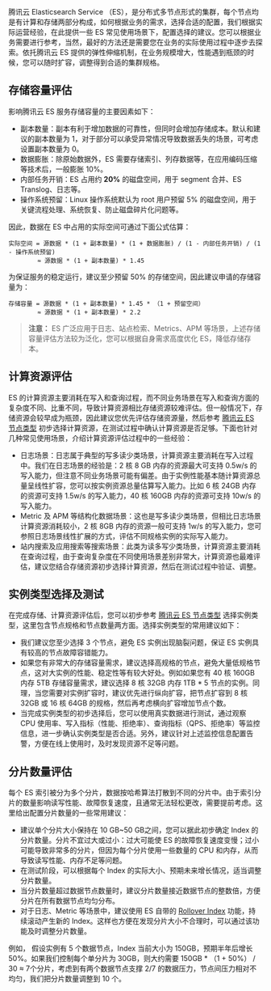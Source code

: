 腾讯云 Elasticsearch Service （ES），是分布式多节点形式的集群，每个节点均是有计算和存储两部分构成，如何根据业务的需求，选择合适的配置，我们根据实际运营经验，在此提供一些 ES 常见使用场景下，配置选择的建议。您可以根据业务需要进行参考，当然，最好的方法还是需要您在业务的实际使用过程中逐步去探索。依托腾讯云 ES 提供的弹性伸缩机制，在业务规模增大，性能遇到瓶颈的时候，您可以随时扩容，调整得到合适的集群规格。

## 存储容量评估
影响腾讯云 ES 服务存储容量的主要因素如下：

- 副本数量：副本有利于增加数据的可靠性，但同时会增加存储成本。默认和建议的副本数量为 1，对于部分可以承受异常情况导致数据丢失的场景，可考虑设置副本数量为 0。
- 数据膨胀：除原始数据外，ES 需要存储索引、列存数据等，在应用编码压缩等技术后，一般膨胀 10%。
- 内部任务开销：ES 占用约 **20%** 的磁盘空间，用于 segment 合并、ES Translog、日志等。
- 操作系统预留：Linux 操作系统默认为 root 用户预留 5% 的磁盘空间，用于关键流程处理、系统恢复、防止磁盘碎片化问题等。

因此，数据在 ES 中占用的实际空间可通过下面公式估算：

``` 
实际空间 = 源数据 * (1 + 副本数量) * (1 + 数据膨胀) / (1 - 内部任务开销) / (1 - 操作系统预留)
        ≈ 源数据 * (1 + 副本数量) * 1.45
``` 
为保证服务的稳定运行，建议至少预留 50% 的存储空间，因此建议申请的存储容量为：
``` 
存储容量 = 源数据 * (1 + 副本数量) * 1.45 * （1 + 预留空间）
        ≈ 源数据 * (1 + 副本数量) * 2.2
``` 

> **注意：**
> ES 广泛应用于日志、站点检索、Metrics、APM 等场景，上述存储容量评估方法较为泛化，您可以根据自身需求高度优化 ES，降低存储存本。


## 计算资源评估
ES 的计算资源主要消耗在写入和查询过程，而不同业务场景在写入和查询方面的复杂度不同、比重不同，导致计算资源相比存储资源较难评估。但一般情况下，存储资源会较早成为瓶颈，因此建议您优先评估存储资源量，然后参考 [腾讯云 ES 节点类型](https://cloud.tencent.com/product/es/cluster-node) 初步选择计算资源，在测试过程中确认计算资源是否足够。下面也针对几种常见使用场景，介绍计算资源评估过程中的一些经验：

- 日志场景：日志属于典型的写多读少类场景，计算资源主要消耗在写入过程中。我们在日志场景的经验是：2 核 8 GB 内存的资源最大可支持 0.5w/s 的写入能力，但注意不同业务场景可能有偏差。由于实例性能基本随计算资源总量呈线性扩容，您可以按实例资源总量估算写入能力。比如 6 核 24GB 内存的资源可支持 1.5w/s 的写入能力，40 核 160GB 内存的资源可支持 10w/s 的写入能力。
- Metric 及 APM 等结构化数据场景：这也是写多读少类场景，但相比日志场景计算资源消耗较小，2 核 8GB 内存的资源一般可支持 1w/s 的写入能力，您可参照日志场景线性扩展的方式，评估不同规格实例的实际写入能力。
- 站内搜索及应用搜索等搜索场景：此类为读多写少类场景，计算资源主要消耗在查询过程，由于查询复杂度在不同使用场景差别非常大，计算资源也最难评估，建议您结合存储资源初步选择计算资源，然后在测试过程中验证、调整。


## 实例类型选择及测试

在完成存储、计算资源评估后，您可以初步参考 [腾讯云 ES 节点类型](https://cloud.tencent.com/product/es/cluster-node) 选择实例类型，这里包含节点规格和节点数量两方面。选择实例类型的常用建议如下：

- 我们建议您至少选择 3 个节点，避免 ES 实例出现脑裂问题，保证 ES 实例具有较高的节点故障容错能力。
- 如果您有非常大的存储容量需求，建议选择高规格的节点，避免大量低规格节点，这对大实例的性能、稳定性等有较大好处。例如如果您有 40 核 160GB 内存 5TB 存储容量需求，建议选择 8 核 32GB 内存 1TB * 5 节点的实例。同理，当您需要对实例扩容时，建议优先进行纵向扩容，把节点扩容到 8 核 32GB 或 16 核 64GB 的规格，然后再考虑横向扩容增加节点个数。
- 当完成实例类型的初步选择后，您可以使用真实数据进行测试，通过观察 CPU 使用率、写入指标（性能、拒绝率）、查询指标（QPS、拒绝率）等监控信息，进一步确认实例类型是否合适。另外，建议针对上述监控信息配置告警，方便在线上使用时，及时发现资源不足等问题。


## 分片数量评估

每个 ES 索引被分为多个分片，数据按哈希算法打散到不同的分片中。由于索引分片的数量影响读写性能、故障恢复速度，且通常无法轻松更改，需要提前考虑。这里给出配置分片数量的一些常用建议：

- 建议单个分片大小保持在 10 GB~50 GB之间，您可以据此初步确定 Index 的分片数量。分片不宜过大或过小：过大可能使 ES 的故障恢复速度变慢；过小可能导致非常多的分片，但因为每个分片使用一些数量的 CPU 和内存，从而导致读写性能、内存不足等问题。
- 在测试阶段，可以根据每个 Index 的实际大小、预期未来增长情况，适当调整分片数量。
- 当分片数量超过数据节点数量时，建议分片数量接近数据节点的整数倍，方便分片在所有数据节点均匀分布。
- 对于日志、Metric 等场景中，建议使用 ES 自带的 [Rollover Index](https://www.elastic.co/guide/en/elasticsearch/reference/master/indices-rollover-index.html) 功能，持续滚动产生新的 Index。这样也方便在发现分片大小不合理时，可以通过该功能及时调整分片数量。

例如， 假设实例有 5 个数据节点，Index 当前大小为 150GB，预期半年后增长 50%。如果我们控制每个单分片为 30GB，则大约需要 150GB * （1 + 50%） / 30 ≈ 7个分片，考虑到有两个数据节点支撑 2/7 的数据压力，节点间压力相对不均匀，我们把分片数量调整到 10 个。


